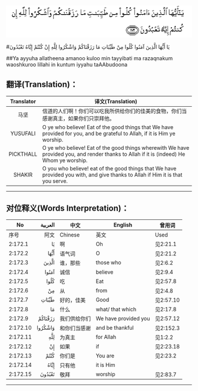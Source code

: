 ![002:172](images/002_172.gif)

#يَا أَيُّهَا الَّذِينَ آمَنُوا كُلُوا مِنْ طَيِّبَاتِ مَا رَزَقْنَاكُمْ وَاشْكُرُوا لِلَّهِ إِنْ كُنْتُمْ إِيَّاهُ تَعْبُدُونَ 

##Ya ayyuha allatheena amanoo kuloo min tayyibati ma razaqnakum waoshkuroo lillahi in kuntum iyyahu taAAbudoona 

## 翻译(Translation)：

| Translator | 译文(Translation)                                            |
| :--------: | ------------------------------------------------------------ |
|    马坚    | 信道的人们啊！你们可以吃我所供给你们的佳美的食物，你们当感谢真主，如果你们只崇拜他。 |
|  YUSUFALI  | O ye who believe! Eat of the good things that We have provided for you, and be grateful to Allah, if it is Him ye worship. |
| PICKTHALL  | O ye who believe! Eat of the good things wherewith We have provided you, and render thanks to Allah if it is (indeed) He Whom ye worship. |
|   SHAKIR   | O you who believe! eat of the good things that We have provided you with, and give thanks to Allah if Him it is that you serve. |

---

## 对位释义(Words Interpretation)：

| No   | العربية | 中文    | English | 曾用词 |
| ---- | ------: | ------- | ------- | ------ |
| 序号 |    阿文 | Chinese | 英文    | Used   |
| 2:172.1  | يَا      | 啊           | Oh                   | 见2:21.1  |
| 2:172.2  | أَيُّهَا    | 语气词       | O                    | 见2:21.2  |
| 2:172.3  | الَّذِينَ   | 谁，那些     | those who            | 见2:6.2   |
| 2:172.4  | آمَنُوا   | 诚信         | believe              | 见2:9.4   |
| 2:172.5  | كُلُوا    | 吃           | Eat                  | 见2:57.8  |
| 2:172.6  | مِنْ      | 从           | from                 | 见2:4.8   |
| 2:172.7  | طَيِّبَاتِ   | 好的，佳美   | Good                 | 见2:57.10 |
| 2:172.8  | مَا      | 什么         | what/ that which     | 见2:17.8  |
| 2:172.9  | رَزَقْنَاكُمْ | 我们供给你们 | We have provided you | 见2:57.12 |
| 2:172.10 | وَاشْكُرُوا | 和你们当感谢 | and be thankful      | 见2:152.3 |
| 2:172.11 | لِلَّهِ     | 为真主       | for Allah            | 见1:2.2   |
| 2:172.12 | إِنْ      | 如果         | if                   | 见2:23.18 |
| 2:172.13 | كُنْتُمْ    | 你们是       | You are              | 见2:23.2  |
| 2:172.14 | إِيَّاهُ    | 只有他       | it is Him            |           |
| 2:172.15 | تَعْبُدُونَ  | 敬拜         | worship              | 见2:83.7  |

---

